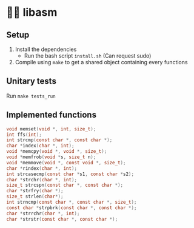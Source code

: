 # 👨‍💻 libasm

## Setup

1. Install the dependencies
    - Run the bash script `install.sh` (Can request sudo)
2. Compile using `make` to get a shared object containing every functions

## Unitary tests

Run `make tests_run`

## Implemented functions

```c
void memset(void *, int, size_t);
int ffs(int);
int strcmp(const char *, const char *);
char *index(char *, int);
void *memcpy(void *, void *, size_t);
void *memfrob(void *s, size_t n);
void *memmove(void *, const void *, size_t);
char *rindex(char *, int);
int strcasecmp(const char *s1, const char *s2);
char *strchr(char *, int);
size_t strcspn(const char *, const char *);
char *strfry(char *);
size_t strlen(char*);
int strncmp(const char *, const char *, size_t);
const char *strpbrk(const char *, const char *);
char *strrchr(char *, int);
char *strstr(const char *, const char *);
```
